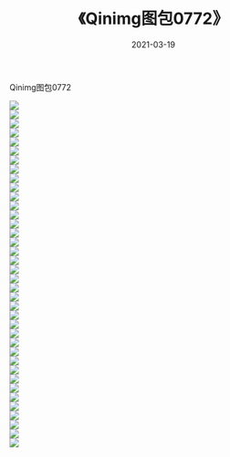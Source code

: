 ﻿---
layout: post
title:  《Qinimg图包0772》
date:   2021-03-19
img: http://imgx.orgx.ga/Qinimg图包/Qinimg图包0772/000.jpg
categories: [美女, 清纯, 唯美]
---

Qinimg图包0772

 ![](http://imgx.orgx.ga/Qinimg图包/Qinimg图包0772/001.jpg) <br>![](http://imgx.orgx.ga/Qinimg图包/Qinimg图包0772/002.jpg) <br>![](http://imgx.orgx.ga/Qinimg图包/Qinimg图包0772/003.jpg) <br>![](http://imgx.orgx.ga/Qinimg图包/Qinimg图包0772/004.jpg) <br>![](http://imgx.orgx.ga/Qinimg图包/Qinimg图包0772/005.jpg) <br>![](http://imgx.orgx.ga/Qinimg图包/Qinimg图包0772/006.jpg) <br>![](http://imgx.orgx.ga/Qinimg图包/Qinimg图包0772/007.jpg) <br>![](http://imgx.orgx.ga/Qinimg图包/Qinimg图包0772/008.jpg) <br>![](http://imgx.orgx.ga/Qinimg图包/Qinimg图包0772/009.jpg) <br>![](http://imgx.orgx.ga/Qinimg图包/Qinimg图包0772/010.jpg) <br>![](http://imgx.orgx.ga/Qinimg图包/Qinimg图包0772/011.jpg) <br>![](http://imgx.orgx.ga/Qinimg图包/Qinimg图包0772/012.jpg) <br>![](http://imgx.orgx.ga/Qinimg图包/Qinimg图包0772/013.jpg) <br>![](http://imgx.orgx.ga/Qinimg图包/Qinimg图包0772/014.jpg) <br>![](http://imgx.orgx.ga/Qinimg图包/Qinimg图包0772/015.jpg) <br>![](http://imgx.orgx.ga/Qinimg图包/Qinimg图包0772/016.jpg) <br>![](http://imgx.orgx.ga/Qinimg图包/Qinimg图包0772/017.jpg) <br>![](http://imgx.orgx.ga/Qinimg图包/Qinimg图包0772/018.jpg) <br>![](http://imgx.orgx.ga/Qinimg图包/Qinimg图包0772/019.jpg) <br>![](http://imgx.orgx.ga/Qinimg图包/Qinimg图包0772/020.jpg) <br>![](http://imgx.orgx.ga/Qinimg图包/Qinimg图包0772/021.jpg) <br>![](http://imgx.orgx.ga/Qinimg图包/Qinimg图包0772/022.jpg) <br>![](http://imgx.orgx.ga/Qinimg图包/Qinimg图包0772/023.jpg) <br>![](http://imgx.orgx.ga/Qinimg图包/Qinimg图包0772/024.jpg) <br>![](http://imgx.orgx.ga/Qinimg图包/Qinimg图包0772/025.jpg) <br>![](http://imgx.orgx.ga/Qinimg图包/Qinimg图包0772/026.jpg) <br>![](http://imgx.orgx.ga/Qinimg图包/Qinimg图包0772/027.jpg) <br>![](http://imgx.orgx.ga/Qinimg图包/Qinimg图包0772/028.jpg) <br>![](http://imgx.orgx.ga/Qinimg图包/Qinimg图包0772/029.jpg) <br>![](http://imgx.orgx.ga/Qinimg图包/Qinimg图包0772/030.jpg) <br>![](http://imgx.orgx.ga/Qinimg图包/Qinimg图包0772/031.jpg) <br>![](http://imgx.orgx.ga/Qinimg图包/Qinimg图包0772/032.jpg) <br>![](http://imgx.orgx.ga/Qinimg图包/Qinimg图包0772/033.jpg) <br>![](http://imgx.orgx.ga/Qinimg图包/Qinimg图包0772/034.jpg) <br>![](http://imgx.orgx.ga/Qinimg图包/Qinimg图包0772/035.jpg) <br>![](http://imgx.orgx.ga/Qinimg图包/Qinimg图包0772/036.jpg) <br>![](http://imgx.orgx.ga/Qinimg图包/Qinimg图包0772/037.jpg) <br>![](http://imgx.orgx.ga/Qinimg图包/Qinimg图包0772/038.jpg) <br>